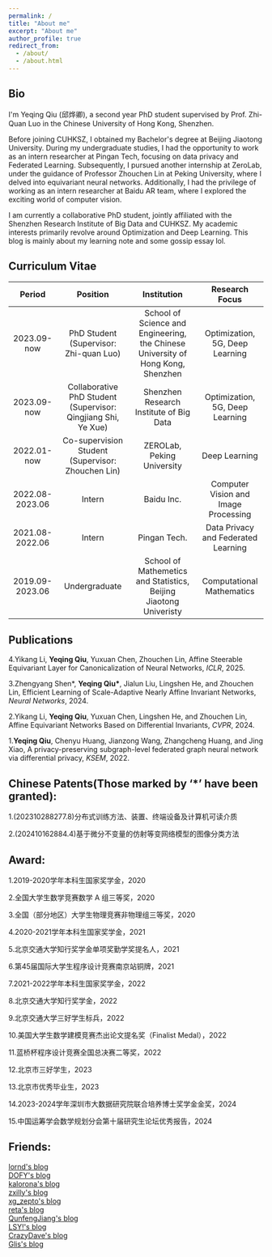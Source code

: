 ```yaml
---
permalink: /
title: "About me"
excerpt: "About me"
author_profile: true
redirect_from: 
  - /about/
  - /about.html
---
```

## Bio

I'm Yeqing Qiu (邱烨卿), a second year PhD student supervised by Prof. Zhi-Quan Luo in the Chinese University of Hong Kong, Shenzhen.

Before joining CUHKSZ, I obtained my Bachelor's degree at Beijing Jiaotong University. During my undergraduate studies, I had the opportunity to work as an intern researcher at Pingan Tech, focusing on data privacy and Federated Learning. Subsequently, I pursued another internship at ZeroLab, under the guidance of Professor Zhouchen Lin at Peking University, where I delved into equivariant neural networks. Additionally, I had the privilege of working as an intern researcher at Baidu AR team, where I explored the exciting world of computer vision.

I am currently a collaborative PhD student, jointly affiliated with the Shenzhen Research Institute of Big Data and CUHKSZ. My academic interests primarily revolve around Optimization and Deep Learning. This blog is mainly about my learning note and some gossip essay lol.


## Curriculum Vitae

|  Period | Position  | Institution  | Research Focus |
| :-------: | :-------: | :-------: | :-------:|
| 2023.09-now  | PhD Student (Supervisor: Zhi-quan Luo)  | School of Science and Engineering, the Chinese University of Hong Kong, Shenzhen  | Optimization, 5G, Deep Learning |
| 2023.09-now  | Collaborative PhD Student (Supervisor: Qingjiang Shi, Ye Xue)  | Shenzhen Research Institute of Big Data  | Optimization, 5G, Deep Learning |
| 2022.01-now  | Co-supervision Student (Supervisor: Zhouchen Lin) | ZEROLab, Peking University  | Deep Learning |
| 2022.08-2023.06  | Intern  | Baidu Inc.  | Computer Vision and Image Processing |
| 2021.08-2022.06  | Intern  | Pingan Tech.  | Data Privacy and Federated Learning |
| 2019.09-2023.06  | Undergraduate  | School of Mathemetics and Statistics, Beijing Jiaotong Univeristy  | Computational Mathematics |

## Publications

4.Yikang Li, **Yeqing Qiu**, Yuxuan Chen, Zhouchen Lin, Affine Steerable Equivariant Layer for Canonicalization of Neural Networks, *ICLR*, 2025.

3.Zhengyang Shen\*, **Yeqing Qiu\***, Jialun Liu, Lingshen He, and Zhouchen Lin, Efficient Learning of Scale-Adaptive Nearly Affine Invariant Networks, *Neural Networks*, 2024.

2.Yikang Li, **Yeqing Qiu**, Yuxuan Chen, Lingshen He, and Zhouchen Lin, Affine Equivariant Networks Based on Differential Invariants, *CVPR*, 2024.

1.**Yeqing Qiu**, Chenyu Huang, Jianzong Wang, Zhangcheng Huang, and Jing Xiao, A privacy-preserving subgraph-level federated graph neural network via differential privacy, *KSEM*, 2022.

## Chinese Patents(Those marked by ‘*’ have been granted):

1.(202310288277.8)分布式训练方法、装置、终端设备及计算机可读介质

2.(202410162884.4)基于微分不变量的仿射等变网络模型的图像分类方法

## Award:

1.2019-2020学年本科生国家奖学金，2020

2.全国大学生数学竞赛数学 A 组三等奖，2020

3.全国（部分地区）大学生物理竞赛非物理组三等奖，2020

4.2020-2021学年本科生国家奖学金，2021

5.北京交通大学知行奖学金单项奖勤学奖提名人，2021

6.第45届国际大学生程序设计竞赛南京站铜牌，2021

7.2021-2022学年本科生国家奖学金，2022

8.北京交通大学知行奖学金，2022

9.北京交通大学三好学生标兵，2022

10.美国大学生数学建模竞赛杰出论文提名奖（Finalist Medal），2022

11.蓝桥杯程序设计竞赛全国总决赛二等奖，2022

12.北京市三好学生，2023

13.北京市优秀毕业生，2023

14.2023-2024学年深圳市大数据研究院联合培养博士奖学金金奖，2024

15.中国运筹学会数学规划分会第十届研究生论坛优秀报告，2024


## Friends:

<a href="http://lornd.top">lornd's blog</a><br /><a href="http://dofy.top/">DOFY's blog</a><br /><a href="http://kaloronahuang.com">kalorona's blog</a><br /><a href="http://learningman.top">zxilly's blog</a><br /><a href="http://zepto.page">xg_zepto's blog</a><br /><a href="http://retaqwq.github.io">reta's blog</a><br /><a href="http://widerthansky.com">QunfengJiang's blog</a><br /><a href="https://lushuyu.site/">LSY!'s blog</a><br /><a href="http://crazydave.top">CrazyDave's blog</a><br /><a href="http://glisses.github.io">Glis's blog</a>
